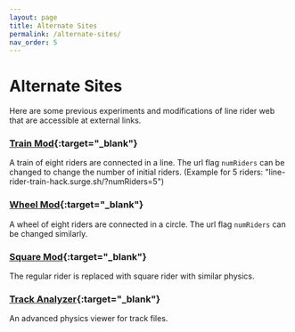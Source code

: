 ```yaml
---
layout: page
title: Alternate Sites
permalink: /alternate-sites/
nav_order: 5
---
```


# Alternate Sites

Here are some previous experiments and modifications of line rider web that are accessible at external links.

### [Train Mod](https://line-rider-train-hack.surge.sh/?numRiders=8){:target="_blank"}

A train of eight riders are connected in a line. The url flag `numRiders` can be changed to change the number of initial riders. (Example for 5 riders: "line-rider-train-hack.surge.sh/?numRiders=5")

### [Wheel Mod](https://line-rider-train-hack.surge.sh/?wheel&numRiders=8){:target="_blank"}

A wheel of eight riders are connected in a circle. The url flag `numRiders` can be changed similarly.

### [Square Mod](https://square-rider.surge.sh/){:target="_blank"}

The regular rider is replaced with square rider with similar physics.

### [Track Analyzer](https://lr.conundrumer.com/analyzer/){:target="_blank"}

An advanced physics viewer for track files.
